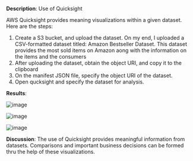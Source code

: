 **Description**: Use of Quicksight

AWS Quicksight provides meaning visualizations within a given dataset. Here are the steps:
  1. Create a S3 bucket, and upload the dataset. On my end, I uploaded a CSV-formatted dataset titled: Amazon Bestseller Dataset. This dataset provides the most sold items on Amazon aong with the information on the items and the consumers
  2. After uploading the dataset, obtain the object URI, and copy it to the clipboard
  3. On the manifest JSON file, specify the  object URI of the dataset.
  4. Open qucksight and specify the dataset for analysis.


**Results**:

![image](https://github.com/JayPhantom/AWS-Cloud-Portfolio/assets/109772529/908cf735-d851-4a9e-acca-001f087b4314)

![image](https://github.com/JayPhantom/AWS-Cloud-Portfolio/assets/109772529/6a1de64b-57e0-4959-ae7f-7e675047a08e)

![image](https://github.com/JayPhantom/AWS-Cloud-Portfolio/assets/109772529/e1a25aee-31f4-4fcc-baf0-9d1763a08b6a)

**Discussion**:
The use of Quicksight provides meaningful information from datasets. Comparisons and important business decisions can be formed thru the help of these visualizations. 

